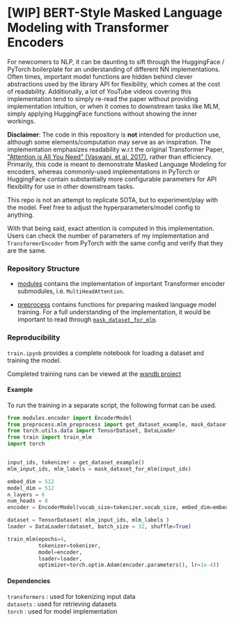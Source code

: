 # [WIP] BERT-Style Masked Language Modeling with Transformer Encoders

For newcomers to NLP, it can be daunting to sift through the HuggingFace / PyTorch boilerplate for an understanding of different NN implementations. Often times, important model functions are hidden behind clever abstractions used by the library API for flexibility, which comes at the cost of readability. Additionally, a lot of YouTube videos covering this implementation tend to simply re-read the paper without providing implementation intuition, or when it comes to downstream tasks like MLM, simply applying HuggingFace functions without showing the inner workings.

**Disclaimer**: The code in this repository is **not** intended for production use, although some elements/computation may serve as an inspiration. The implementation emphasizes readability w.r.t the original Transformer Paper, ["Attention is All You Need" (Vaswani, et al. 2017)](https://arxiv.org/abs/1706.03762), rather than efficiency. Primarily, this code is meant to demonstrate Masked Language Modeling for encoders, whereas commonly-used implementations in PyTorch or HuggingFace contain substantially more configurable parameters for API flexibility for use in other downstream tasks.

This repo is not an attempt to replicate SOTA, but to experiment/play with the model. Feel free to adjust the hyperparameters/model config to anything.

With that being said, exact attention is computed in this implementation. Users can check the number of parameters of my implementation and `TransformerEncoder` from PyTorch with the same config and verify that they are the same.

### Repository Structure

- [modules](https://github.com/rishub-tamirisa/language-model-impl/tree/main/modules) contains the implementation of important Transformer encoder submodules, i.e. `MultiHeadAttention`.

- [preprocess](https://github.com/rishub-tamirisa/language-model-impl/tree/main/preprocess) contains functions for preparing masked language model training. For a full understanding of the implementation, it would be important to read through [`mask_dataset_for_mlm`](https://github.com/rishub-tamirisa/transformer-mlm/blob/main/preprocess/mlm_preprocess.py).

### Reproducibility

`train.ipynb` provides a complete notebook for loading a dataset and training the model.

Completed training runs can be viewed at the [wandb project](https://wandb.ai/rishubtamirisa/encoder-mlm?workspace=user-rishubtamirisa)

#### Example

To run the training in a separate script, the following format can be used.

```python 
from modules.encoder import EncoderModel
from preprocess.mlm_preprocess import get_dataset_example, mask_dataset_for_mlm
from torch.utils.data import TensorDataset, DataLoader
from train import train_mlm
import torch


input_ids, tokenizer = get_dataset_example()
mlm_input_ids, mlm_labels = mask_dataset_for_mlm(input_ids)

embed_dim = 512
model_dim = 512
n_layers = 6
num_heads = 8
encoder = EncoderModel(vocab_size=tokenizer.vocab_size, embed_dim=embed_dim, model_dim=model_dim, n_layers=n_layers, num_heads=num_heads)

dataset = TensorDataset( mlm_input_ids, mlm_labels )
loader = DataLoader(dataset, batch_size = 32, shuffle=True)

train_mlm(epochs=4, 
          tokenizer=tokenizer, 
          model=encoder, 
          loader=loader, 
          optimizer=torch.optim.Adam(encoder.parameters(), lr=1e-4))
```
#### Dependencies
`transformers` : used for tokenizing input data <br>
`datasets` : used for retrieving datasets <br>
`torch` : used for model implementation <br>

